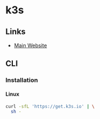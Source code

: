 # k3s

## Links

- [Main Website](https://k3s.io/)

## CLI

### Installation

#### Linux

```sh
curl -sfL 'https://get.k3s.io' | \
  sh -
```
